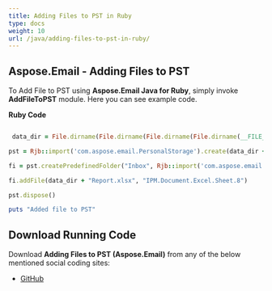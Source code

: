 ```yaml
---
title: Adding Files to PST in Ruby
type: docs
weight: 10
url: /java/adding-files-to-pst-in-ruby/
---
```


## **Aspose.Email - Adding Files to PST**
To Add File to PST using **Aspose.Email Java for Ruby**, simply invoke **AddFileToPST** module. Here you can see example code.

**Ruby Code**

``` ruby

 data_dir = File.dirname(File.dirname(File.dirname(File.dirname(__FILE__)))) + '/data/'

pst = Rjb::import('com.aspose.email.PersonalStorage').create(data_dir + "AddFile.pst", Rjb::import('com.aspose.email.FileFormatVersion').Unicode)

fi = pst.createPredefinedFolder("Inbox", Rjb::import('com.aspose.email.StandardIpmFolder').Inbox)

fi.addFile(data_dir + "Report.xlsx", "IPM.Document.Excel.Sheet.8")

pst.dispose()

puts "Added file to PST"

```
## **Download Running Code**
Download **Adding Files to PST (Aspose.Email)** from any of the below mentioned social coding sites:

- [GitHub](https://github.com/aspose-email/Aspose.Email-for-Java/blob/master/Plugins/Aspose_Email_Java_for_Ruby/lib/asposeemailjava/Outlook/addfiletopst.rb)

